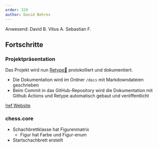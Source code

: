```yaml
---
order: 329
author: David Behres
---
```

Anwesend: David B. Vitus A. Sebastian F.

## Fortschritte

### Projektpräsentation

Das Projekt wird nun [Retype:link:](https://retype.com/) protokolliert und dokumentiert.

* Die Dokumentation wird im Ordner `/docs` mit Markdowndateien geschrieben
* Beim Commit in das GitHub-Repository wird die Dokumentation mit Github Actions und Retype automatisch gebaut und veröffentlicht

[!ref Website](https://schach.ksv21.de/) 

### chess.core
* Schachbrettklasse hat Figurenmatrix
  * Figur hat Farbe und Figur-enum
* Startschachbrett erstellt
